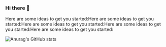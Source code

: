 ### Hi there 👋

Here are some ideas to get you started:Here are some ideas to get you started:Here are some ideas to get you started:Here are some ideas to get you started:Here are some ideas to get you started:

![Anurag's GitHub stats](https://github-readme-stats.vercel.app/api?username=anuraghazra&hide=contribs,prs)
